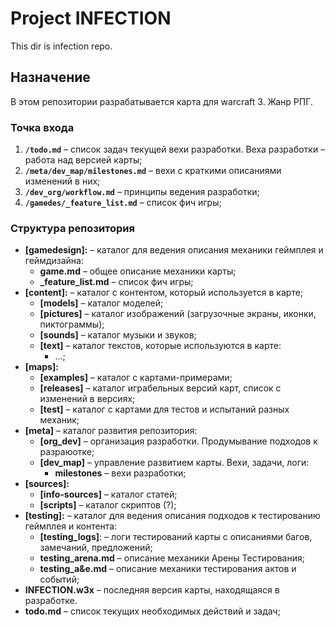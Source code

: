 # Project INFECTION

This dir is infection repo.

## Назначение
В этом репозитории разрабатывается карта для warcraft 3. Жанр РПГ.

### Точка входа

1. **`/todo.md`** &ndash; список задач текущей вехи разработки. Веха разработки &ndash; работа над версией карты;
2. **`/meta/dev_map/milestones.md`** &ndash; вехи с краткими описаниями изменений в них;
3. **`/dev_org/workflow.md`** &ndash; принципы ведения разработки;
4. **`/gamedes/_feature_list.md`** &ndash; список фич игры;

### Структура репозитория
* **[gamedesign]:**  &ndash; каталог для ведения описания механики геймплея и геймдизайна:
   * **game.md** &ndash; общее описание механики карты;
   * **_feature_list.md** &ndash; список фич игры;
* **[content]:**  &ndash; каталог с контентом, который используется в карте;
   * **[models]**  &ndash; каталог моделей;
   * **[pictures]** &ndash; каталог изображений (загрузочные экраны, иконки, пиктограммы);
   * **[sounds]** &ndash; каталог музыки и звуков;
   * **[text]** &ndash; каталог текстов, которые используются в карте:
      * ...;
* **[maps]:**
   * **[examples]** &ndash; каталог с картами-примерами;
   * **[releases]**  &ndash; каталог играбельных версий карт, список с изменений в версиях;
   * **[test]** &ndash; каталог с картами для тестов и испытаний разных механик;
* **[meta]** &ndash; каталог развития репозитория:
   * **[org_dev]** &ndash; организация разработки. Продумывание подходов к разраюотке;
   * **[dev_map]** &ndash; управление развитием карты. Вехи, задачи, логи:
      * **milestones** &ndash; вехи разработки;
* **[sources]:**
   * **[info-sources]**  &ndash; каталог статей;
   * **[scripts]** &ndash; каталог скриптов (?);
* **[testing]:**  &ndash; каталог для ведения описания подходов к тестированию геймплея и контента:
   * **[testing_logs]**:  &ndash; логи тестирований карты с описаниями багов, замечаний, предложений;
   * **testing_arena.md** &ndash; описание механики Арены Тестирования;
   * **testing_a&e.md** &ndash; описание механики тестирования актов и событий;
* **INFECTION.w3x** &ndash; последняя версия карты, находящаяся в разработке.
*  **todo.md** &ndash; список текущих необходимых действий и задач;